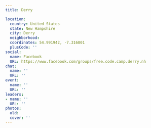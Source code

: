 ```yaml
---
title: Derry

location:
  country: United States
  state: New Hampshire
  city: Derry
  neighborhood: 
  coordinates: 54.991942, -7.316801
  plusCode: ''
social:
  name: Facebook
  URL: https://www.facebook.com/groups/free.code.camp.derry.nh
chat:
  name: ''
  URL: ''
event:
  name: ''
  URL: ''
leaders:
- name: ''
  URL: ''
photos:
  old: 
  cover: ''
---
```

